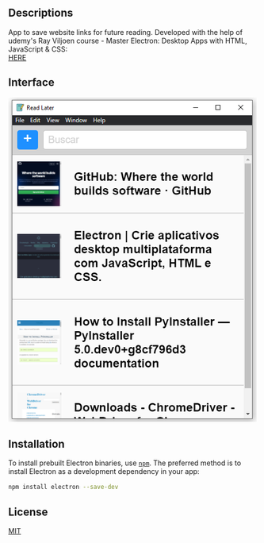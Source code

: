 ## Descriptions

App to save website links for future reading. 
Developed with the help of udemy's Ray Viljoen course - Master Electron: 
Desktop Apps with HTML, JavaScript & CSS:  
[HERE](https://www.udemy.com/course/master-electron/#instructor-1)

## Interface
![interface](images/layout.png "Sistema")

## Installation

To install prebuilt Electron binaries, use [`npm`](https://docs.npmjs.com/).
The preferred method is to install Electron as a development dependency in your
app:

```sh
npm install electron --save-dev
```
## License

[MIT](https://github.com/electron/electron/blob/master/LICENSE)

